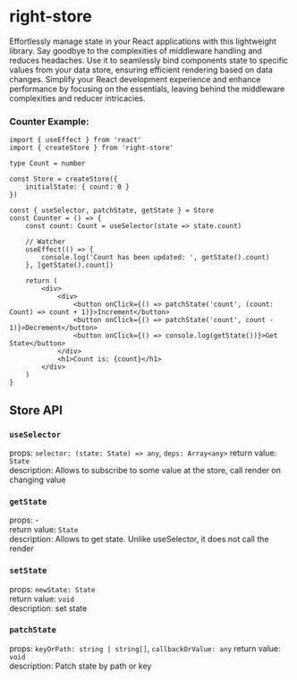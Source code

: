 # right-store

<p>
Effortlessly manage state in your React applications with this lightweight library. Say goodbye to the complexities of middleware handling and reduces headaches. Use it to seamlessly bind components state to specific values from your data store, ensuring efficient rendering based on data changes. Simplify your React development experience and enhance performance by focusing on the essentials, leaving behind the middleware complexities and reducer intricacies.
</p>

### Counter Example:
```
import { useEffect } from 'react'
import { createStore } from 'right-store'

type Count = number

const Store = createStore({
    initialState: { count: 0 }
})

const { useSelector, patchState, getState } = Store
const Counter = () => {
    const count: Count = useSelector(state => state.count)

    // Watcher
    useEffect(() => {
        console.log('Count has been updated: ', getState().count)
    }, [getState().count])

    return (
        <div>
            <div>
                <button onClick={() => patchState('count', (count: Count) => count + 1)}>Increment</button>
                <button onClick={() => patchState('count', count - 1)}>Decrement</button>
                <button onClick={() => console.log(getState())}>Get State</button>
            </div>
            <h1>Count is: {count}</h1>
        </div>
    )
}
```

## Store API

### `useSelector`
props: `selector: (state: State) => any`, `deps: Array<any>`
return value: `State`   
description: Allows to subscribe to some value at the store, call render on changing value

### `getState`  
props: -  
return value: `State`   
description: Allows to get state. Unlike useSelector, it does not call the render

### `setState`  
props: `newState: State`  
return value: `void`   
description: set state

### `patchState`
props: `keyOrPath: string | string[]`, `callbackOrValue: any`
return value: `void`   
description: Patch state by path or key

